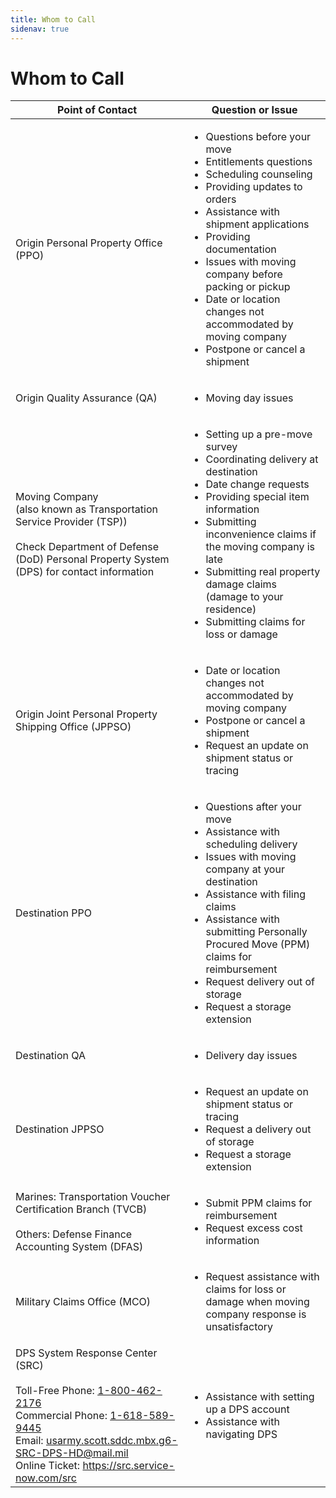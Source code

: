 ```yaml
---
title: Whom to Call
sidenav: true
---
```


# Whom to Call

| Point of Contact                                                                                                                                                                                                                                                                           | Question or Issue                                                                                                                                                                                                                                                                                                                                                                                 |
|--------------------------------------------------------------------------------------------------------------------------------------------------------------------------------------------------------------------------------------------------------------------------------------------|---------------------------------------------------------------------------------------------------------------------------------------------------------------------------------------------------------------------------------------------------------------------------------------------------------------------------------------------------------------------------------------------------|
| Origin Personal Property Office (PPO)                                                                                                                                                                                                                                                      | <ul><li>Questions before your move</li><li>Entitlements questions</li><li>Scheduling counseling</li><li>Providing updates to orders</li><li>Assistance with shipment applications</li><li>Providing documentation</li><li>Issues with moving company before packing or pickup</li><li>Date or location changes not accommodated by moving company</li><li>Postpone or cancel a shipment</li></ul> |
| Origin Quality Assurance (QA)                                                                                                                                                                                                                                                              | <ul><li>Moving day issues</li></ul>                                                                                                                                                                                                                                                                                                                                                               |
| Moving Company<br>(also known as Transportation Service Provider (TSP))<br><br>Check Department of Defense (DoD) Personal Property System (DPS) for contact information                                                                                                                    | <ul><li>Setting up a pre-move survey</li><li>Coordinating delivery at destination</li><li>Date change requests</li><li>Providing special item information</li><li>Submitting inconvenience claims if the moving company is late</li><li>Submitting real property damage claims (damage to your residence)</li><li>Submitting claims for loss or damage</li></ul>                                  |
| Origin Joint Personal Property Shipping Office (JPPSO)                                                                                                                                                                                                                                     | <ul><li>Date or location changes not accommodated by moving company</li><li>Postpone or cancel a shipment</li><li>Request an update on shipment status or tracing</li></ul>                                                                                                                                                                                                                       |
| Destination PPO                                                                                                                                                                                                                                                                            | <ul><li>Questions after your move</li><li>Assistance with scheduling delivery</li><li>Issues with moving company at your destination</li><li>Assistance with filing claims</li><li>Assistance with submitting Personally Procured Move (PPM) claims for reimbursement</li><li>Request delivery out of storage</li><li>Request a storage extension</li></ul>                                       |
| Destination QA                                                                                                                                                                                                                                                                             | <ul><li>Delivery day issues</li></ul>                                                                                                                                                                                                                                                                                                                                                             |
| Destination JPPSO                                                                                                                                                                                                                                                                          | <ul><li>Request an update on shipment status or tracing</li><li>Request a delivery out of storage</li><li>Request a storage extension</li></ul>                                                                                                                                                                                                                                                   |
| Marines: Transportation Voucher Certification Branch (TVCB)<br><br>Others: Defense Finance Accounting System (DFAS)                                                                                                                                                                        | <ul><li>Submit PPM claims for reimbursement</li><li>Request excess cost information</li></ul>                                                                                                                                                                                                                                                                                                     |
| Military Claims Office (MCO)                                                                                                                                                                                                                                                               | <ul><li>Request assistance with claims for loss or damage when moving company response is unsatisfactory</li></ul>                                                                                                                                                                                                                                                                                |
| DPS System Response Center (SRC)<br><br>Toll-Free Phone: <a href="tel:1-800-462-2176">1-800-462-2176</a><br>Commercial Phone: <a href="tel:1-618-589-9445">1-618-589-9445</a><br>Email: <usarmy.scott.sddc.mbx.g6-SRC-DPS-HD@mail.mil><br>Online Ticket: <https://src.service-now.com/src> | <ul><li>Assistance with setting up a DPS account</li><li>Assistance with navigating DPS</li></ul>                                                                                                                                                                                                                                                                                                 |
